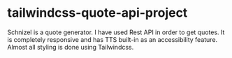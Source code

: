 # tailwindcss-quote-api-project
Schnizel is a quote generator. I have used Rest API in order to get quotes. It is completely responsive and has TTS built-in as an accessibility feature. Almost all styling is done using Tailwindcss.
